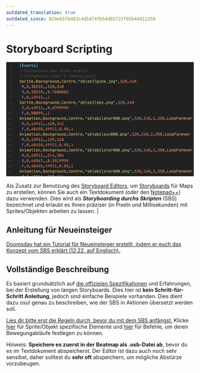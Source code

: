 ```yaml
---
outdated_translation: true
outdated_since: 029eb57bd83c4d5d74fb54d65723f05b44411250
---
```


# Storyboard Scripting

![Ein Bespiel eines Skriptes im .osb.](img/osb-example.png "Ein Bespiel eines Skriptes im .osb.")

Als Zusatz zur Benutzung des [Storyboard Editors](/wiki/Client/Beatmap_editor/Design), um [Storyboards](/wiki/Storyboard) für Maps zu erstellen, können Sie auch ein Textdokument (oder den [Notepad++](http://www.notepad-plus-plus.org/)) dazu verwenden. Dies wird als ***Storyboarding durchs Skripten*** (SBS) bezeichnet und erlaubt es Ihnen präziser (in Pixeln und Millisekunden) mit Sprites/Objekten arbeiten zu lassen. |

## Anleitung für Neueinsteiger

[Doomsday hat ein Tutorial für Neueinsteiger erstellt, indem er euch das Konzept vom SBS erklärt (12:22, auf Englisch).](http://www.youtube.com/watch?v=UJ1YLDs-bZg)

## Vollständige Beschreibung

Es basiert grundsätzlich auf [die offizielen Spezifikationen](https://osu.ppy.sh/community/forums/topics/1869) und Erfahrungen, bei der Erstellung von langen Storyboards. Dies hier ist **kein Schritt-für-Schritt Anleitung**, jedoch sind einfache Beispiele vorhanden. Dies dient dazu osu! genau zu beschreiben, wie der SBS in Aktionen übersetzt werden soll.

[Lies dir bitte erst die Regeln durch, bevor du mit dem SBS anfängst.](/wiki/Storyboard/Scripting/General_Rules) Klicke [hier](/wiki/Storyboard/Scripting/Objects) für Sprite/Objekt spezifische Elemente und [hier](/wiki/Storyboard/Scripting/Commands) für Befehle, um deren Bewegungabläufe festlegen zu können.

Hinweis: **Speichere es zuerst in der Beatmap als .osb-Datei ab**, bevor du es im Textdokument abspeicherst. Der Editor ist dazu auch noch sehr sensibel, daher solltest du **sehr oft** abspeichern, um mögliche Abstürze vorzubeugen.
